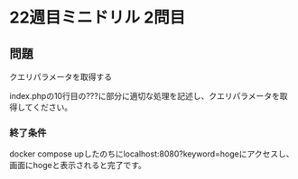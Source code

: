 # 22週目ミニドリル 2問目

## 問題

クエリパラメータを取得する

index.phpの10行目の???に部分に適切な処理を記述し、クエリパラメータを取得してください。

### 終了条件
docker compose upしたのちにlocalhost:8080?keyword=hogeにアクセスし、画面にhogeと表示されると完了です。


